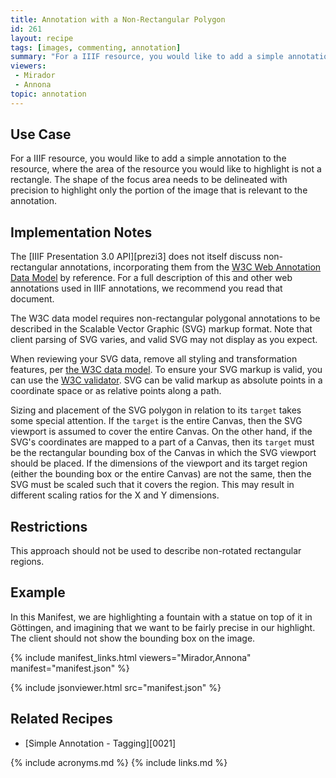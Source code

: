 ```yaml
---
title: Annotation with a Non-Rectangular Polygon
id: 261
layout: recipe
tags: [images, commenting, annotation]
summary: "For a IIIF resource, you would like to add a simple annotation to the resource, where the area of the resource you would like to highlight is not a rectangle."
viewers:
 - Mirador
 - Annona
topic: annotation
---
```


## Use Case

For a IIIF resource, you would like to add a simple annotation to the resource, where the area of the resource you would like to highlight is not a rectangle. The shape of the focus area needs to be delineated with precision to highlight only the portion of the image that is relevant to the annotation.

## Implementation Notes

The [IIIF Presentation 3.0 API][prezi3] does not itself discuss non-rectangular annotations, incorporating them from the [W3C Web Annotation Data Model](http://w3.org/TR/annotation-model/) by reference. For a full description of this and other web annotations used in IIIF annotations, we recommend you read that document.

The W3C data model requires non-rectangular polygonal annotations to be described in the Scalable Vector Graphic (SVG) markup format. Note that client parsing of SVG varies, and valid SVG may not display as you expect.

When reviewing your SVG data, remove all styling and transformation features, per [the W3C data model](https://www.w3.org/TR/annotation-model/#svg-selector). To ensure your SVG markup is valid, you can use the [W3C validator](https://validator.w3.org/). SVG can be valid markup as absolute points in a coordinate space or as relative points along a path. 

Sizing and placement of the SVG polygon in relation to its `target` takes some special attention. If the `target` is the entire Canvas, then the SVG viewport is assumed to cover the entire Canvas. On the other hand, if the SVG's coordinates are mapped to a part of a Canvas, then its `target` must be the rectangular bounding box of the Canvas in which the SVG viewport should be placed. If the dimensions of the viewport and its target region (either the bounding box or the entire Canvas) are not the same, then the SVG must be scaled such that it covers the region. This may result in different scaling ratios for the X and Y dimensions.

## Restrictions

This approach should not be used to describe non-rotated rectangular regions.

## Example

In this Manifest, we are highlighting a fountain with a statue on top of it in Göttingen, and imagining that we want to be fairly precise in our highlight. The client should not show the bounding box on the image.

{% include manifest_links.html viewers="Mirador,Annona" manifest="manifest.json" %}

{% include jsonviewer.html src="manifest.json" %}

## Related Recipes

* [Simple Annotation - Tagging][0021]

{% include acronyms.md %}
{% include links.md %}

